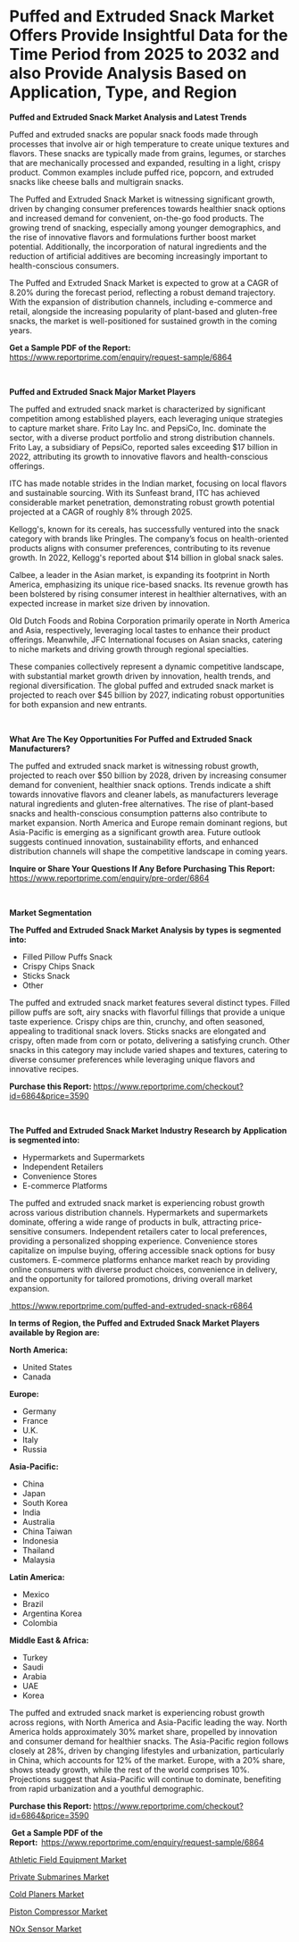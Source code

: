<p><h1>Puffed and Extruded Snack Market Offers Provide Insightful Data for the Time Period from 2025 to 2032 and also Provide Analysis Based on Application, Type, and Region</h1></p><p><strong>Puffed and Extruded Snack Market Analysis and Latest Trends</strong></p>
<p><p>Puffed and extruded snacks are popular snack foods made through processes that involve air or high temperature to create unique textures and flavors. These snacks are typically made from grains, legumes, or starches that are mechanically processed and expanded, resulting in a light, crispy product. Common examples include puffed rice, popcorn, and extruded snacks like cheese balls and multigrain snacks.</p><p>The Puffed and Extruded Snack Market is witnessing significant growth, driven by changing consumer preferences towards healthier snack options and increased demand for convenient, on-the-go food products. The growing trend of snacking, especially among younger demographics, and the rise of innovative flavors and formulations further boost market potential. Additionally, the incorporation of natural ingredients and the reduction of artificial additives are becoming increasingly important to health-conscious consumers.</p><p>The Puffed and Extruded Snack Market is expected to grow at a CAGR of 8.20% during the forecast period, reflecting a robust demand trajectory. With the expansion of distribution channels, including e-commerce and retail, alongside the increasing popularity of plant-based and gluten-free snacks, the market is well-positioned for sustained growth in the coming years.</p></p>
<p><strong>Get a Sample PDF of the Report:&nbsp;</strong> <a href="https://www.reportprime.com/enquiry/request-sample/6864?utm_campaign=2771&utm_medium=2&utm_source=Github&utm_content=ia&utm_term=19032025&utm_id=puffed-and-extruded-snack">https://www.reportprime.com/enquiry/request-sample/6864</a></p>
<p>&nbsp;</p>
<p><strong>Puffed and Extruded Snack Major Market Players</strong></p>
<p><p>The puffed and extruded snack market is characterized by significant competition among established players, each leveraging unique strategies to capture market share. Frito Lay Inc. and PepsiCo, Inc. dominate the sector, with a diverse product portfolio and strong distribution channels. Frito Lay, a subsidiary of PepsiCo, reported sales exceeding $17 billion in 2022, attributing its growth to innovative flavors and health-conscious offerings. </p><p>ITC has made notable strides in the Indian market, focusing on local flavors and sustainable sourcing. With its Sunfeast brand, ITC has achieved considerable market penetration, demonstrating robust growth potential projected at a CAGR of roughly 8% through 2025.</p><p>Kellogg's, known for its cereals, has successfully ventured into the snack category with brands like Pringles. The company’s focus on health-oriented products aligns with consumer preferences, contributing to its revenue growth. In 2022, Kellogg's reported about $14 billion in global snack sales.</p><p>Calbee, a leader in the Asian market, is expanding its footprint in North America, emphasizing its unique rice-based snacks. Its revenue growth has been bolstered by rising consumer interest in healthier alternatives, with an expected increase in market size driven by innovation.</p><p>Old Dutch Foods and Robina Corporation primarily operate in North America and Asia, respectively, leveraging local tastes to enhance their product offerings. Meanwhile, JFC International focuses on Asian snacks, catering to niche markets and driving growth through regional specialties.</p><p>These companies collectively represent a dynamic competitive landscape, with substantial market growth driven by innovation, health trends, and regional diversification. The global puffed and extruded snack market is projected to reach over $45 billion by 2027, indicating robust opportunities for both expansion and new entrants.</p></p>
<p>&nbsp;</p>
<p><strong>What Are The Key Opportunities For Puffed and Extruded Snack Manufacturers?</strong></p>
<p><p>The puffed and extruded snack market is witnessing robust growth, projected to reach over $50 billion by 2028, driven by increasing consumer demand for convenient, healthier snack options. Trends indicate a shift towards innovative flavors and cleaner labels, as manufacturers leverage natural ingredients and gluten-free alternatives. The rise of plant-based snacks and health-conscious consumption patterns also contribute to market expansion. North America and Europe remain dominant regions, but Asia-Pacific is emerging as a significant growth area. Future outlook suggests continued innovation, sustainability efforts, and enhanced distribution channels will shape the competitive landscape in coming years.</p></p>
<p><strong>Inquire or Share Your Questions If Any Before Purchasing This Report:</strong> <a href="https://www.reportprime.com/enquiry/pre-order/6864?utm_campaign=2771&utm_medium=2&utm_source=Github&utm_content=ia&utm_term=19032025&utm_id=puffed-and-extruded-snack">https://www.reportprime.com/enquiry/pre-order/6864</a></p>
<p>&nbsp;</p>
<p><strong>Market Segmentation</strong></p>
<p><strong>The Puffed and Extruded Snack Market Analysis by types is segmented into:</strong></p>
<p><ul><li>Filled Pillow Puffs Snack</li><li>Crispy Chips Snack</li><li>Sticks Snack</li><li>Other</li></ul></p>
<p><p>The puffed and extruded snack market features several distinct types. Filled pillow puffs are soft, airy snacks with flavorful fillings that provide a unique taste experience. Crispy chips are thin, crunchy, and often seasoned, appealing to traditional snack lovers. Sticks snacks are elongated and crispy, often made from corn or potato, delivering a satisfying crunch. Other snacks in this category may include varied shapes and textures, catering to diverse consumer preferences while leveraging unique flavors and innovative recipes.</p></p>
<p><strong>Purchase this Report:&nbsp;</strong><a href="https://www.reportprime.com/checkout?id=6864&price=3590&utm_campaign=2771&utm_medium=2&utm_source=Github&utm_content=ia&utm_term=19032025&utm_id=puffed-and-extruded-snack">https://www.reportprime.com/checkout?id=6864&price=3590</a></p>
<p>&nbsp;</p>
<p><strong>The Puffed and Extruded Snack Market Industry Research by Application is segmented into:</strong></p>
<p><ul><li>Hypermarkets and Supermarkets</li><li>Independent Retailers</li><li>Convenience Stores</li><li>E-commerce Platforms</li></ul></p>
<p><p>The puffed and extruded snack market is experiencing robust growth across various distribution channels. Hypermarkets and supermarkets dominate, offering a wide range of products in bulk, attracting price-sensitive consumers. Independent retailers cater to local preferences, providing a personalized shopping experience. Convenience stores capitalize on impulse buying, offering accessible snack options for busy customers. E-commerce platforms enhance market reach by providing online consumers with diverse product choices, convenience in delivery, and the opportunity for tailored promotions, driving overall market expansion.</p></p>
<p><a href="https://www.reportprime.com/puffed-and-extruded-snack-r6864?utm_campaign=2771&utm_medium=2&utm_source=Github&utm_content=ia&utm_term=19032025&utm_id=puffed-and-extruded-snack">&nbsp;https://www.reportprime.com/puffed-and-extruded-snack-r6864</a></p>
<p><strong>In terms of Region, the Puffed and Extruded Snack Market Players available by Region are:</strong></p>
<p>
    <p> <strong> North America: </strong>
        <ul>
            <li>United States</li>
            <li>Canada</li>
        </ul>
        </p> 
    <p> <strong> Europe: </strong>
        <ul>
            <li>Germany</li>
            <li>France</li>
            <li>U.K.</li>
            <li>Italy</li>
            <li>Russia</li>
        </ul>
        </p> 
    <p> <strong> Asia-Pacific: </strong>
        <ul>
            <li>China</li>
            <li>Japan</li>
            <li>South Korea</li>
            <li>India</li>
            <li>Australia</li>
            <li>China Taiwan</li>
            <li>Indonesia</li>
            <li>Thailand</li>
            <li>Malaysia</li>
        </ul>
        </p> 
    <p> <strong> Latin America: </strong>
        <ul>
            <li>Mexico</li>
            <li>Brazil</li>
            <li>Argentina Korea</li>
            <li>Colombia</li>
        </ul>
        </p> 
    <p> <strong> Middle East & Africa: </strong>
        <ul>
            <li>Turkey</li>
            <li>Saudi</li>
            <li>Arabia</li>
            <li>UAE</li>
            <li>Korea</li>
        </ul>
    </p>
    </p>
<p><p>The puffed and extruded snack market is experiencing robust growth across regions, with North America and Asia-Pacific leading the way. North America holds approximately 30% market share, propelled by innovation and consumer demand for healthier snacks. The Asia-Pacific region follows closely at 28%, driven by changing lifestyles and urbanization, particularly in China, which accounts for 12% of the market. Europe, with a 20% share, shows steady growth, while the rest of the world comprises 10%. Projections suggest that Asia-Pacific will continue to dominate, benefiting from rapid urbanization and a youthful demographic.</p></p>
<p><strong>Purchase this Report: </strong><a href="https://www.reportprime.com/checkout?id=6864&price=3590&utm_campaign=2771&utm_medium=2&utm_source=Github&utm_content=ia&utm_term=19032025&utm_id=puffed-and-extruded-snack">https://www.reportprime.com/checkout?id=6864&price=3590</a></p>
<p>&nbsp;<strong>Get a Sample PDF of the Report:&nbsp;&nbsp;</strong><a href="https://www.reportprime.com/enquiry/request-sample/6864?utm_campaign=2771&utm_medium=2&utm_source=Github&utm_content=ia&utm_term=19032025&utm_id=puffed-and-extruded-snack">https://www.reportprime.com/enquiry/request-sample/6864</a></p>
<p><strong></strong></p>
<p><p><a href="https://www.linkedin.com/pulse/market-insights-revenue-forecast-athletic-field-equipment-mf1me?utm_campaign=2771&utm_medium=2&utm_source=Github&utm_content=ia&utm_term=19032025&utm_id=puffed-and-extruded-snack">Athletic Field Equipment Market</a></p><p><a href="https://www.linkedin.com/pulse/comprehensive-analysis-private-submarines-market-macro-rozae?utm_campaign=2771&utm_medium=2&utm_source=Github&utm_content=ia&utm_term=19032025&utm_id=puffed-and-extruded-snack">Private Submarines Market</a></p><p><a href="https://www.linkedin.com/pulse/detailed-analysis-size-cold-planers-market-projected-kqzae?utm_campaign=2771&utm_medium=2&utm_source=Github&utm_content=ia&utm_term=19032025&utm_id=puffed-and-extruded-snack">Cold Planers Market</a></p><p><a href="https://www.linkedin.com/pulse/piston-compressor-market-analysis-growth-forecast-139-cagr-fwa8e?utm_campaign=2771&utm_medium=2&utm_source=Github&utm_content=ia&utm_term=19032025&utm_id=puffed-and-extruded-snack">Piston Compressor Market</a></p><p><a href="https://www.linkedin.com/pulse/nox-sensor-market-segmentation-geographical-regions-forcast-r76ge?utm_campaign=2771&utm_medium=2&utm_source=Github&utm_content=ia&utm_term=19032025&utm_id=puffed-and-extruded-snack">NOx Sensor Market</a></p></p>